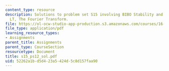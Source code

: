 ```yaml
---
content_type: resource
description: Solutions to problem set S15 involving BIBO Stability and the Bilateral
  LT, The Fourier Transform.
file: https://ol-ocw-studio-app-production.s3.amazonaws.com/courses/16-01-unified-engineering-i-ii-iii-iv-fall-2005-spring-2006/52262a1bd5d423a5424d5c8d157faa90_s15_ps12_sol.pdf
file_type: application/pdf
learning_resource_types:
- Assignments
parent_title: Assignments
parent_type: CourseSection
resourcetype: Document
title: s15_ps12_sol.pdf
uid: 52262a1b-d5d4-23a5-424d-5c8d157faa90
---
```

